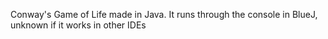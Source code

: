 Conway's Game of Life made in Java.
It runs through the console in BlueJ, unknown if it works in other IDEs
